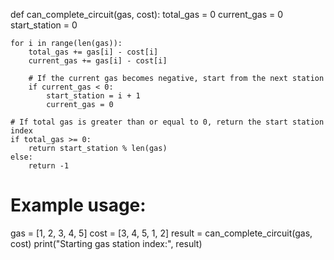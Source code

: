 def can_complete_circuit(gas, cost):
    total_gas = 0
    current_gas = 0
    start_station = 0

    for i in range(len(gas)):
        total_gas += gas[i] - cost[i]
        current_gas += gas[i] - cost[i]

        # If the current gas becomes negative, start from the next station
        if current_gas < 0:
            start_station = i + 1
            current_gas = 0

    # If total gas is greater than or equal to 0, return the start station index
    if total_gas >= 0:
        return start_station % len(gas)
    else:
        return -1

# Example usage:
gas = [1, 2, 3, 4, 5]
cost = [3, 4, 5, 1, 2]
result = can_complete_circuit(gas, cost)
print("Starting gas station index:", result)

